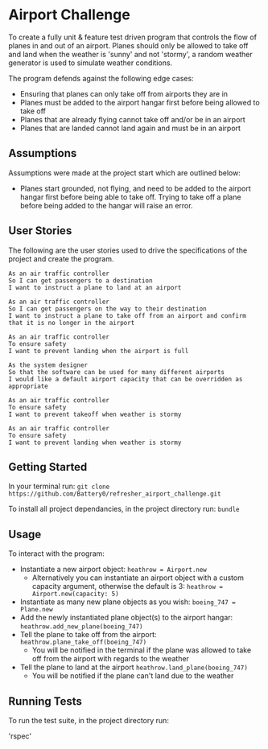 # Airport Challenge

To create a fully unit & feature test driven program that controls the flow of planes in and out of an airport. Planes should only be allowed to take off and land when the weather is 'sunny' and not 'stormy', a random weather generator is used to simulate weather conditions.

The program defends against the following edge cases:

* Ensuring that planes can only take off from airports they are in
* Planes must be added to the airport hangar first before being allowed to take off
* Planes that are already flying cannot take off and/or be in an airport
* Planes that are landed cannot land again and must be in an airport

## Assumptions
Assumptions were made at the project start which are outlined below:

* Planes start grounded, not flying, and need to be added to the airport hangar first before being able to take off. Trying to take off a plane before being added to the hangar will raise an error.

## User Stories
The following are the user stories used to drive the specifications of the project and create the program.

```
As an air traffic controller 
So I can get passengers to a destination 
I want to instruct a plane to land at an airport

As an air traffic controller 
So I can get passengers on the way to their destination 
I want to instruct a plane to take off from an airport and confirm that it is no longer in the airport

As an air traffic controller 
To ensure safety 
I want to prevent landing when the airport is full 

As the system designer
So that the software can be used for many different airports
I would like a default airport capacity that can be overridden as appropriate

As an air traffic controller 
To ensure safety 
I want to prevent takeoff when weather is stormy 

As an air traffic controller 
To ensure safety 
I want to prevent landing when weather is stormy 
```

## Getting Started
In your terminal run:
`git clone https://github.com/Battery0/refresher_airport_challenge.git`

To install all project dependancies, in the project directory run:
`bundle`

## Usage
To interact with the program:

* Instantiate a new airport object: `heathrow = Airport.new`
  * Alternatively you can instantiate an airport object with a custom capacity argument, otherwise the default is 3: `heathrow = Airport.new(capacity: 5)`
* Instantiate as many new plane objects as you wish: `boeing_747 = Plane.new`
* Add the newly instantiated plane object(s) to the airport hangar: `heathrow.add_new_plane(boeing_747)`
* Tell the plane to take off from the airport: `heathrow.plane_take_off(boeing_747)`
  * You will be notified in the terminal if the plane was allowed to take off from the airport with regards to the weather
* Tell the plane to land at the airport `heathrow.land_plane(boeing_747)`
  * You will be notified if the plane can't land due to the weather

## Running Tests
To run the test suite, in the project directory run:

'rspec'